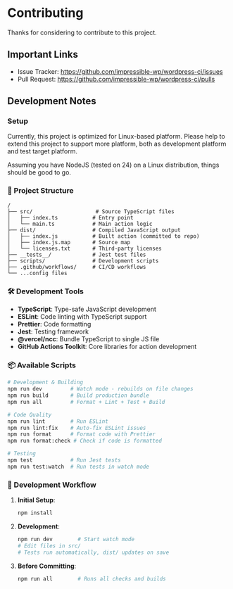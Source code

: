 # Contributing

Thanks for considering to contribute to this project.

## Important Links

- Issue Tracker: https://github.com/impressible-wp/wordpress-ci/issues
- Pull Request: https://github.com/impressible-wp/wordpress-ci/pulls

## Development Notes

### Setup

Currently, this project is optimized for Linux-based platform. Please help to extend
this project to support more platform, both as development platform and test target platform.

Assuming you have NodeJS (tested on 24) on a Linux distribution, things should be good to go.

### 📁 Project Structure

```
/
├── src/                    # Source TypeScript files
│   ├── index.ts           # Entry point
│   └── main.ts            # Main action logic
├── dist/                  # Compiled JavaScript output
│   ├── index.js           # Built action (committed to repo)
│   ├── index.js.map       # Source map
│   └── licenses.txt       # Third-party licenses
├── __tests__/             # Jest test files
├── scripts/               # Development scripts
├── .github/workflows/     # CI/CD workflows
└── ...config files
```

### 🛠️ Development Tools

- **TypeScript**: Type-safe JavaScript development
- **ESLint**: Code linting with TypeScript support
- **Prettier**: Code formatting
- **Jest**: Testing framework
- **@vercel/ncc**: Bundle TypeScript to single JS file
- **GitHub Actions Toolkit**: Core libraries for action development

### 📦 Available Scripts

```bash
# Development & Building
npm run dev         # Watch mode - rebuilds on file changes
npm run build       # Build production bundle
npm run all         # Format + Lint + Test + Build

# Code Quality
npm run lint        # Run ESLint
npm run lint:fix    # Auto-fix ESLint issues
npm run format      # Format code with Prettier
npm run format:check # Check if code is formatted

# Testing
npm test            # Run Jest tests
npm run test:watch  # Run tests in watch mode
```

### 🚀 Development Workflow

1. **Initial Setup**:

   ```bash
   npm install
   ```

2. **Development**:

   ```bash
   npm run dev        # Start watch mode
   # Edit files in src/
   # Tests run automatically, dist/ updates on save
   ```

3. **Before Committing**:
   ```bash
   npm run all        # Runs all checks and builds
   ```
